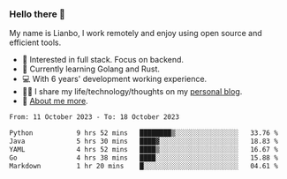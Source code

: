 ### Hello there 👋

My name is Lianbo, I work remotely and enjoy using open source and efficient tools.

- 🔭 Interested in full stack. Focus on backend.
- 🌱 Currently learning Golang and Rust.
- 💻 With 6 years' development working experience.
- ✍🏻 I share my life/technology/thoughts on my [personal blog](https://godruoyi.com).
- 👒 [About me more](https://godruoyi.com/posts/About-godruoyi).

<!--START_SECTION:waka-->

```txt
From: 11 October 2023 - To: 18 October 2023

Python           9 hrs 52 mins   ████████▒░░░░░░░░░░░░░░░░   33.76 %
Java             5 hrs 30 mins   ████▓░░░░░░░░░░░░░░░░░░░░   18.83 %
YAML             4 hrs 52 mins   ████▒░░░░░░░░░░░░░░░░░░░░   16.67 %
Go               4 hrs 38 mins   ████░░░░░░░░░░░░░░░░░░░░░   15.88 %
Markdown         1 hr 20 mins    █░░░░░░░░░░░░░░░░░░░░░░░░   04.61 %
```

<!--END_SECTION:waka-->
